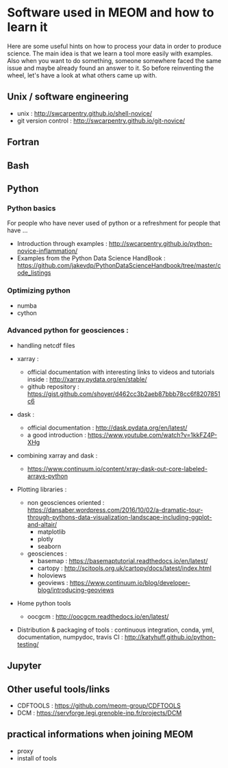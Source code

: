 # Software used  in MEOM and how to learn it

Here are some useful hints on how to process your data in order to produce science.
The main idea is that we learn a tool more easily with examples.
Also when you want to do something, someone somewhere faced the same issue and maybe already found an answer to it.
So before reinventing the wheel, let's have a look at what others came up with.


## Unix / software engineering
* unix : http://swcarpentry.github.io/shell-novice/
* git version control : http://swcarpentry.github.io/git-novice/

## Fortran

## Bash

## Python

### Python basics 
For people who have never used of python or a refreshment for people that have ...

  * Introduction through examples : http://swcarpentry.github.io/python-novice-inflammation/
  * Examples from the Python Data Science HandBook : https://github.com/jakevdp/PythonDataScienceHandbook/tree/master/code_listings

### Optimizing python
  * numba
  * cython

### Advanced python for geosciences :

  * handling netcdf files
  * xarray : 
    * official documentation with interesting links to videos and tutorials inside : http://xarray.pydata.org/en/stable/
    * github repository : https://gist.github.com/shoyer/d462cc3b2aeb87bbb78cc6f8207851c6
  * dask :
    * official documentation : http://dask.pydata.org/en/latest/
    * a good introduction : https://www.youtube.com/watch?v=1kkFZ4P-XHg
  * combining xarray and dask :
    * https://www.continuum.io/content/xray-dask-out-core-labeled-arrays-python

* Plotting libraries :
  * non geosciences oriented : https://dansaber.wordpress.com/2016/10/02/a-dramatic-tour-through-pythons-data-visualization-landscape-including-ggplot-and-altair/
    * matplotlib
    * plotly
    * seaborn
  * geosciences :
    * basemap : https://basemaptutorial.readthedocs.io/en/latest/
    * cartopy : http://scitools.org.uk/cartopy/docs/latest/index.html
    * holoviews
    * geoviews : https://www.continuum.io/blog/developer-blog/introducing-geoviews

* Home python tools
  * oocgcm : http://oocgcm.readthedocs.io/en/latest/

* Distribution & packaging of tools : continuous integration, conda, yml, documentation, numpydoc, travis CI : http://katyhuff.github.io/python-testing/

## Jupyter



## Other useful tools/links
  * CDFTOOLS : https://github.com/meom-group/CDFTOOLS
  * DCM : https://servforge.legi.grenoble-inp.fr/projects/DCM
  


## practical informations when joining MEOM
  * proxy
  * install of tools
